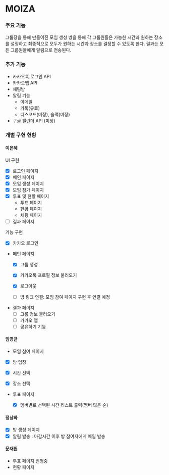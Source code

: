 # MOIZA

### 주요 기능

그룹장을 통해 만들어진 모임 생성 방을 통해
각 그룹원들은 가능한 시간과 원하는 장소를 설정하고
최종적으로 모두가 원하는 시간과 장소를 결정할 수 있도록 한다.
결과는 모든 그룹원들에게 알림으로 전송된다.

### 추가 기능

- 카카오톡 로그인 API
- 카카오맵 API
- 채팅방
- 알림 기능
    - 이메일
    - 카톡(유료)
    - 디스코드(미정), 슬랙(미정)
- 구글 캘린더 API (미정)

### 개별 구현 현황

#### 이은혜
UI 구현
- [X] 로그인 페이지
- [X] 메인 페이지
- [X] 모임 생성 페이지
- [X] 모임 참가 페이지
- [X] 투표 및 현황 페이지
    - 투표 페이지
    - 현황 페이지
    - 채팅 페이지
- [ ] 결과 페이지

기능 구현
- [X] 카카오 로그인


- 메인 페이지
    - [X] 그룹 생성
    - [X] 카카오톡 프로필 정보 불러오기
    - [X] 로그아웃
    - [ ] 방 링크 연결: 모임 참여 페이지 구현 후 연결 예정


- 결과 페이지
    - [ ] 그룹 정보 불러오기
    - [ ] 카카오 맵
    - [ ] 공유하기 기능

#### 임영균
- 모임 참여 페이지
- [X] 방 입장
- [X] 시간 선택
- [X] 장소 선택


- 투표 페이지
    - [X] 멤버별로 선택된 시간 리스트 출력(멤버 많은 순)


#### 정상화

- [X] 방 생성 페이지
- [X] 알림 발송 : 마감시간 이후 방 참여자에게 메일 발송

#### 문재원

- 투표 페이지 진행중
- 현황 페이지